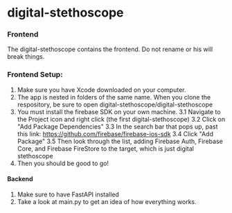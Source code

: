 # digital-stethoscope

### Frontend
The digital-stethoscope contains the frontend. Do not rename or his will break things.
### Frontend Setup:
1. Make sure you have Xcode downloaded on your computer.
2. The app is nested in folders of the same name. When you clone the respository, be sure to open digital-stethoscope/digital-stethoscope
3. You must install the firebase SDK on your own machine.
    3.1 Navigate to the Project icon and right click (the first digital-stethoscope)
    3.2 Click on "Add Package Dependencies"
    3.3 In the search bar that pops up, past this link: https://github.com/firebase/firebase-ios-sdk
    3.4 Click "Add Package"
    3.5 Then look through the list, adding Firebase Auth, Firebase Core, and Firebase FireStore to the target, which is just digital stethoscope
4. Then you should be good to go!


#### Backend
1. Make sure to have FastAPI installed
2. Take a look at main.py to get an idea of how everything works.


